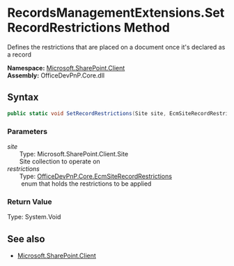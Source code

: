 # RecordsManagementExtensions.SetRecordRestrictions Method  
Defines the restrictions that are placed on a document once it's declared as a record  

**Namespace:** [Microsoft.SharePoint.Client](Microsoft.SharePoint.Client.md)  
**Assembly:** OfficeDevPnP.Core.dll  
## Syntax
```C#
public static void SetRecordRestrictions(Site site, EcmSiteRecordRestrictions restrictions)
```
### Parameters
*site*  
&emsp;&emsp;Type: Microsoft.SharePoint.Client.Site  
&emsp;&emsp;Site collection to operate on  
*restrictions*  
&emsp;&emsp;Type: [OfficeDevPnP.Core.EcmSiteRecordRestrictions](OfficeDevPnP.Core.EcmSiteRecordRestrictions.md)  
&emsp;&emsp; enum that holds the restrictions to be applied  
### Return Value
Type: System.Void  

## See also
- [Microsoft.SharePoint.Client](Microsoft.SharePoint.Client.md)
